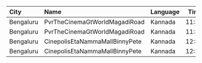 | City      | Name                           | Language |  Time | Type      | Price | Capacity | Booked |
| :-------- | :----------------------------- | :------- | ----: | :-------- | ----: | -------: | -----: |
| Bengaluru | PvrTheCinemaGtWorldMagadiRoad  | Kannada  | 11:35 | Recliner  |  180₹ |       14 |      0 |
| Bengaluru | PvrTheCinemaGtWorldMagadiRoad  | Kannada  | 11:35 | Classic   |  100₹ |      179 |     11 |
| Bengaluru | CinepolisEtaNammaMallBinnyPete | Kannada  | 12:30 | Executive |  110₹ |       69 |      4 |
| Bengaluru | CinepolisEtaNammaMallBinnyPete | Kannada  | 12:30 | Premium   |  110₹ |       42 |      1 |